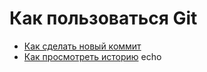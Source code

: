 # Как пользоваться Git
- [Как сделать новый коммит](./commmit_help.md)
- [Как просмотреть историю](./log_help.md) echo
